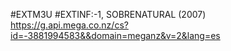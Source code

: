 #EXTM3U
#EXTINF:-1,  SOBRENATURAL (2007)
https://g.api.mega.co.nz/cs?id=-3881994583&&domain=meganz&v=2&lang=es
